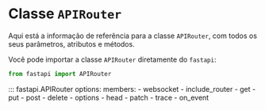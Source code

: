 # Classe `APIRouter`

Aqui está a informação de referência para a classe `APIRouter`, com todos os seus parâmetros, atributos e métodos.

Você pode importar a classe `APIRouter` diretamente do `fastapi`:

```python
from fastapi import APIRouter
```

::: fastapi.APIRouter
    options:
        members:
            - websocket
            - include_router
            - get
            - put
            - post
            - delete
            - options
            - head
            - patch
            - trace
            - on_event
